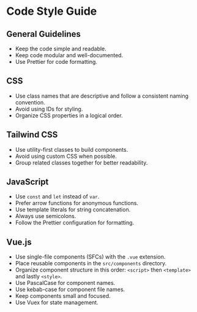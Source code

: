 # Code Style Guide

## General Guidelines
- Keep the code simple and readable.
- Keep code modular and well-documented.
- Use Prettier for code formatting.
## CSS
- Use class names that are descriptive and follow a consistent naming convention.
- Avoid using IDs for styling.
- Organize CSS properties in a logical order.
## Tailwind CSS
- Use utility-first classes to build components.
- Avoid using custom CSS when possible.
- Group related classes together for better readability.
## JavaScript
- Use `const` and `let` instead of `var`.
- Prefer arrow functions for anonymous functions.
- Use template literals for string concatenation.
- Always use semicolons.
- Follow the Prettier configuration for formatting.
## Vue.js
- Use single-file components (SFCs) with the `.vue` extension.
- Place reusable components in the `src/components` directory.
- Organize component structure in this order: `<script>` then `<template>` and lastly `<style>`.
- Use PascalCase for component names.
- Use kebab-case for component file names.
- Keep components small and focused.
- Use Vuex for state management.